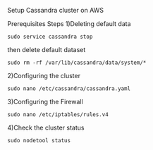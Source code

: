 Setup Cassandra cluster on AWS

Prerequisites
Steps
1)Deleting default data
```
sudo service cassandra stop
```
then delete default dataset
```
sudo rm -rf /var/lib/cassandra/data/system/*
```
2)Configuring the cluster
```
sudo nano /etc/cassandra/cassandra.yaml
```

3)Configuring the Firewall
```
sudo nano /etc/iptables/rules.v4
```
4)Check the cluster status
```
sudo nodetool status
```
